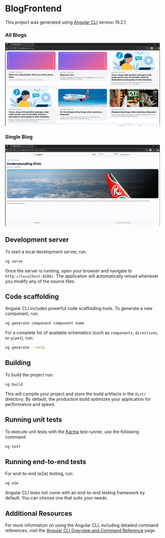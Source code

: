 # BlogFrontend

This project was generated using [Angular CLI](https://github.com/angular/angular-cli) version 19.2.1.

### All Blogs
![Blogs](https://github.com/DynastyElvis/technoprise-blogs/raw/main/frontend/blog-frontend/public/Screenshot%202025-08-25%20130211.png)

### Single Blog
![Single Blog](https://github.com/DynastyElvis/technoprise-blogs/raw/main/frontend/blog-frontend/public/Screenshot%202025-08-25%20130156.png)


## Development server

To start a local development server, run:

```bash
ng serve
```

Once the server is running, open your browser and navigate to `http://localhost:4200/`. The application will automatically reload whenever you modify any of the source files.

## Code scaffolding

Angular CLI includes powerful code scaffolding tools. To generate a new component, run:

```bash
ng generate component component-name
```

For a complete list of available schematics (such as `components`, `directives`, or `pipes`), run:

```bash
ng generate --help
```

## Building

To build the project run:

```bash
ng build
```

This will compile your project and store the build artifacts in the `dist/` directory. By default, the production build optimizes your application for performance and speed.

## Running unit tests

To execute unit tests with the [Karma](https://karma-runner.github.io) test runner, use the following command:

```bash
ng test
```

## Running end-to-end tests

For end-to-end (e2e) testing, run:

```bash
ng e2e
```

Angular CLI does not come with an end-to-end testing framework by default. You can choose one that suits your needs.

## Additional Resources

For more information on using the Angular CLI, including detailed command references, visit the [Angular CLI Overview and Command Reference](https://angular.dev/tools/cli) page.
